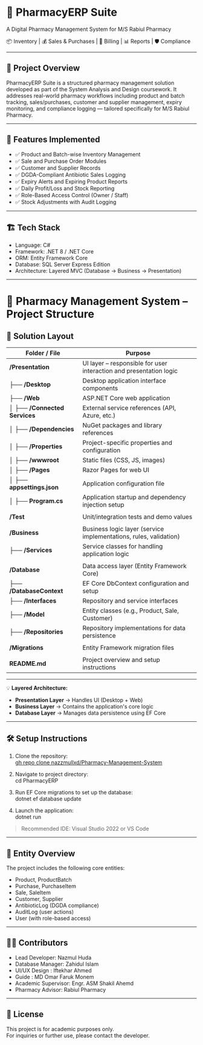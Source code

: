 # 💊 PharmacyERP Suite  
A Digital Pharmacy Management System for M/S Rabiul Pharmacy  

📦 Inventory | 💰 Sales & Purchases | 🧾 Billing | 📊 Reports | 🛡️ Compliance

---

## 🧭 Project Overview

PharmacyERP Suite is a structured pharmacy management solution developed as part of the System Analysis and Design coursework. It addresses real-world pharmacy workflows including product and batch tracking, sales/purchases, customer and supplier management, expiry monitoring, and compliance logging — tailored specifically for M/S Rabiul Pharmacy.

---

## 🚀 Features Implemented

- ✅ Product and Batch-wise Inventory Management  
- ✅ Sale and Purchase Order Modules  
- ✅ Customer and Supplier Records  
- ✅ DGDA-Compliant Antibiotic Sales Logging  
- ✅ Expiry Alerts and Expiring Product Reports  
- ✅ Daily Profit/Loss and Stock Reporting  
- ✅ Role-Based Access Control (Owner / Staff)  
- ✅ Stock Adjustments with Audit Logging  

---

## 🏗️ Tech Stack

- Language: C#  
- Framework: .NET 8 / .NET Core  
- ORM: Entity Framework Core  
- Database: SQL Server Express Edition  
- Architecture: Layered MVC (Database -> Business -> Presentation)

---

# 🏥 Pharmacy Management System – Project Structure

## 📂 Solution Layout

| Folder / File                          | Purpose                                                                 |
|----------------------------------------|-------------------------------------------------------------------------|
| **/Presentation**                      | UI layer – responsible for user interaction and presentation logic     |
| ├── **/Desktop**                       | Desktop application interface components                               |
| ├── **/Web**                           | ASP.NET Core web application                                            |
| │   ├── **/Connected Services**        | External service references (API, Azure, etc.)                         |
| │   ├── **/Dependencies**              | NuGet packages and library references                                  |
| │   ├── **/Properties**                | Project-specific properties and configuration                          |
| │   ├── **/wwwroot**                   | Static files (CSS, JS, images)                                          |
| │   ├── **/Pages**                     | Razor Pages for web UI                                                  |
| │   ├── **appsettings.json**           | Application configuration file                                         |
| │   ├── **Program.cs**                 | Application startup and dependency injection setup                     |
|                                                                              |
| **/Test**                              | Unit/integration tests and demo values                                  |
|                                                                              |
| **/Business**                          | Business logic layer (service implementations, rules, validation)      |
| ├── **/Services**                      | Service classes for handling application logic                         |
|                                                                              |
| **/Database**                          | Data access layer (Entity Framework Core)                               |
| ├── **/DatabaseContext**               | EF Core DbContext configuration and setup                              |
| ├── **/Interfaces**                    | Repository and service interfaces                                      |
| ├── **/Model**                         | Entity classes (e.g., Product, Sale, Customer)                         |
| ├── **/Repositories**                  | Repository implementations for data persistence                       |
|                                                                              |
| **/Migrations**                        | Entity Framework migration files                                        |
|                                                                              |
| **README.md**                          | Project overview and setup instructions                                |

---
💡 **Layered Architecture:**
- **Presentation Layer** → Handles UI (Desktop + Web)
- **Business Layer** → Contains the application's core logic
- **Database Layer** → Manages data persistence using EF Core


---

## 🛠️ Setup Instructions

1. Clone the repository:  
  [gh repo clone nazzmullxd/Pharmacy-Management-System](https://github.com/nazzmullxd/Pharmacy-Management-System.git)
2. Navigate to project directory:  
   cd PharmacyERP

3. Run EF Core migrations to set up the database:  
   dotnet ef database update

4. Launch the application:  
   dotnet run

> Recommended IDE: Visual Studio 2022 or VS Code

---

## 🔐 Entity Overview

The project includes the following core entities:

- Product, ProductBatch  
- Purchase, PurchaseItem  
- Sale, SaleItem  
- Customer, Supplier  
- AntibioticLog (DGDA compliance)  
- AuditLog (user actions)  
- User (with role-based access)

---

## 🧑‍💻 Contributors

- Lead Developer: Nazmul Huda
- Database Manager: Zahidul Islam
- UI/UX Design : Iftekhar Ahmed
- Guide : MD Omar Faruk Monem
- Academic Supervisor: Engr. ASM Shakil Ahemd 
- Pharmacy Advisor: Rabiul Pharmacy  

---

## 📄 License

This project is for academic purposes only.  
For inquiries or further use, please contact the developer.
